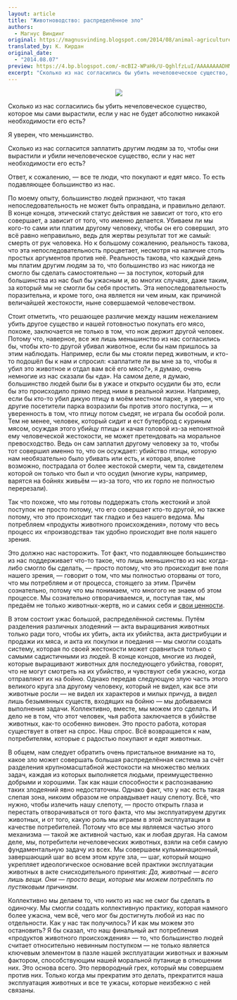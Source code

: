 ```yaml
---
layout: article
title: "Животноводство: распределённое зло"
authors:
  - Магнус Виндинг
original: https://magnusvinding.blogspot.com/2014/08/animal-agriculture-distributed-evil.html
translated_by: К. Кирдан
original_date:
  - "2014.08.07"
preview: https://4.bp.blogspot.com/-mcBI2-WPaHk/U-QghlfzLuI/AAAAAAAADHM/hLl045czFtM/s1600/tumblr_magkhuSjf21rxmio6o1_500.jpg
excerpt: "Сколько из нас согласились бы убить нечеловеческое существо, которое мы сами вырастили, если у нас не будет абсолютно никакой необходимости его есть? Я уверен, что меньшинство. Сколько из нас согласится заплатить другим людям за то, чтобы они вырастили и убили нечеловеческое существо, если у нас нет необходимости его есть? Ответ, к сожалению, — все те люди, что покупают и едят мясо. То есть подавляющее большинство из нас."
---
```

<center><img src="https://4.bp.blogspot.com/-mcBI2-WPaHk/U-QghlfzLuI/AAAAAAAADHM/hLl045czFtM/s1600/tumblr_magkhuSjf21rxmio6o1_500.jpg"/></center>

Сколько из нас согласились бы убить нечеловеческое существо, которое мы сами вырастили, если у нас не будет абсолютно никакой необходимости его есть?

Я уверен, что меньшинство.

Сколько из нас согласится заплатить другим людям за то, чтобы они вырастили и убили нечеловеческое существо, если у нас нет необходимости его есть?

Ответ, к сожалению, — все те люди, что покупают и едят мясо. То есть подавляющее большинство из нас.

По моему опыту, большинство людей признают, что такая непоследовательность не может быть оправдана, и правильно делают. В конце концов, этический статус действия не зависит от того, кто его совершает, а зависит от того, что именно делается. Убиваем ли мы кого-то сами или платим другому человеку, чтобы он его совершил, это всё равно неправильно, ведь для жертвы результат тот же самый: смерть от рук человека. Но к большому сожалению, реальность такова, что эта непоследовательность процветает, несмотря на наличие столь простых аргументов против неё. Реальность такова, что каждый день мы платим другим людям за то, что большинство из нас никогда не смогло бы сделать самостоятельно — за поступок, который для большинства из нас был бы ужасным и, во многих случаях, даже таким, за который мы не смогли бы себя простить. Эта непоследовательность поразительна, и кроме того, она является ни чем иным, как причиной величайшей жестокости, ныне совершаемой человечеством.

Стоит отметить, что решающее различие между нашим нежеланием убить другое существо и нашей готовностью покупать его мясо, похоже, заключается не только в том, что нож держит другой человек. Потому что, наверное, все же лишь меньшинство из нас согласились бы, чтобы кто-то другой убивал животное, если бы нам пришлось за этим наблюдать. Например, если бы мы стояли перед животным, и кто-то подошёл бы к нам и спросил: «заплатите ли вы мне за то, чтобы я убил это животное и отдал вам всё его мясо?», я думаю, очень немногие из нас сказали бы «да». На самом деле, я думаю, большинство людей были бы в ужасе и открыто осудили бы это, если бы это происходило прямо перед ними в реальной жизни. Например, если бы кто-то убил дикую птицу в моём местном парке, я уверен, что другие посетители парка возразили бы против этого поступка, — и уверенность в том, что птицу потом съедят, не играла бы особой роли. Тем не менее, человек, который сидит и ест бутерброд с куриным мясом, осуждая этого убийцу птицы и качая головой из-за непонятной ему человеческой жестокости, не может претендовать на моральное превосходство. Ведь он сам заплатил другому человеку за то, чтобы тот совершил именно то, что он осуждает: убийство птицы, которую нам необязательно было убивать или есть, и которая, вполне возможно, пострадала от более жестокой смерти, чем та, свидетелем которой он только что был и что осудил (многие куры, например, варятся на бойнях живьём — из-за того, что их горло не полностью перерезали).

Так что похоже, что мы готовы поддержать столь жестокий и злой поступок не просто потому, что его совершает кто-то другой, но также потому, что это происходит так гладко и без нашего ведома. Мы потребляем «продукты животного происхождения», потому что весь процесс их «производства» так удобно происходит вне поля нашего зрения.

Это должно нас насторожить. Тот факт, что подавляющее большинство из нас поддерживает что-то такое, что лишь меньшинство из нас когда-либо смогло бы сделать, — просто потому, что это происходит вне поля нашего зрения, — говорит о том, что мы полностью оторваны от того, что мы потребляем и от процесса, стоящего за этим. Причём сознательно, потому что мы понимаем, что многого не знаем об этом процессе. Мы сознательно отворачиваемся, и, поступая так, мы предаём не только животных-жертв, но и самих себя и [свои ценности](https://www.smashwords.com/books/view/441699).

В этом состоит ужас большой, распределённой системы. Путём разделения различных злодеяний — акта выращивания животных только ради того, чтобы их убить, акта их убийства, акта дистрибуции и продажи их мяса, и акта их покупки и поедания — мы смогли создать систему, которая по своей жестокости может сравниться только с самыми садистичными из людей. В конце концов, многие из людей, которые выращивают животных для последующего убийства, говорят, что не могут смотреть на их убийство, и чувствуют себя ужасно, когда отправляют их на бойню. Однако передав следующую злую часть этого великого круга зла другому человеку, который не видел, как все эти животные росли — не видел их характеров и милых причуд, а видел лишь безымянных существ, входящих на бойню — мы добиваемся выполнения задачи. Коллективно, вместе, мы можем это сделать. И дело не в том, что этот человек, чья работа заключается в убийстве животных, как-то особенно виновен. Это просто работа, которая существует в ответ на спрос. Наш спрос. Всё возвращается к нам, потребителям, которые с радостью покупают и едят животных.

В общем, нам следует обратить очень пристальное внимание на то, какое зло может совершать большая распределённая система за счёт разделения крупномасштабной жестокости на множество мелких задач, каждая из которых выполняется людьми, преимущественно добрыми и хорошими. Так как наши способности к распознаванию таких злодеяний явно недостаточны. Однако факт, что у нас есть такая слепая зона, никоим образом не оправдывает нашу слепоту. Всё, что нужно, чтобы излечить нашу слепоту, — просто открыть глаза и перестать отворачиваться от того факта, что мы эксплуатируем других животных, и от того, какую роль мы играем в этой эксплуатации в качестве потребителей. Потому что все мы являемся частью этого механизма — такой же активной частью, как и любая другая. На самом деле, мы, потребители нечеловеческих животных, взяли на себя самую фундаментальную задачу из всех. Мы совершаем кульминационный, завершающий шаг во всем этом круге зла, — шаг, который мощно укрепляет идеологическое основание всей практики эксплуатации животных в акте снисходительного принятия: _Да, животные — всего лишь вещи. Они — просто вещи, которые мы можем потреблять по пустяковым причинам._

Коллективно мы делаем то, что никто из нас не смог бы сделать в одиночку. Мы смогли создать коллективную практику, которая намного более ужасна, чем всё, чего мог бы достигнуть любой из нас по отдельности. Как у нас так получилось? И как мы можем это остановить? Я бы сказал, что наш финальный акт потребления «продуктов животного происхождения» — то, что большинство людей считает относительно невинным поступком — не только является ключевым элементом в пазле нашей эксплуатации животных и важным фактором, способствующим нашей моральной путанице в отношении них. Это основа всего. Это первородный грех, который мы совершаем против них. Только когда мы прекратим это делать, прекратится наша эксплуатация животных и все те ужасы, которые неизбежно с ней связаны.
